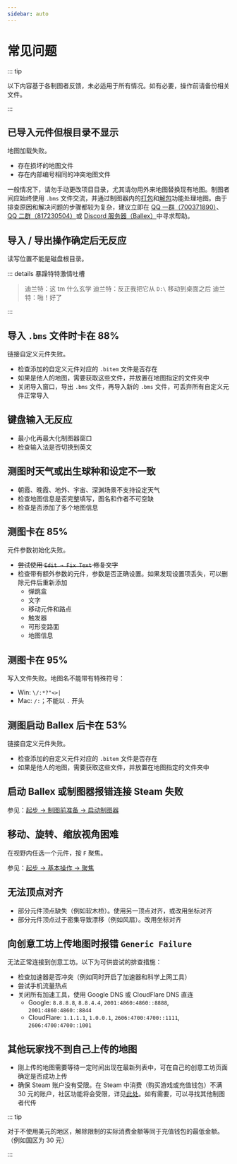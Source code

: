 ```yaml
---
sidebar: auto
---
```


# 常见问题

::: tip

以下内容基于各制图者反馈，未必适用于所有情况。如有必要，操作前请备份相关文件。

:::

## 已导入元件但根目录不显示

地图加载失败。

- 存在损坏的地图文件
- 存在内部编号相同的冲突地图文件

一般情况下，请勿手动更改项目目录，尤其请勿用外来地图替换现有地图。制图者间应始终使用 `.bms` 文件交流，并通过制图器内的[打包](/advanced/cooperative-mapping.md#打包)和[解包](/advanced/cooperative-mapping.md#解包)功能处理地图。由于排查原因和解决问题的步骤都较为复杂，建议立即在 [QQ 一群（700371890）](https://jq.qq.com/?_wv=1027&k=LhtfLbqL)、[QQ 二群（817230504）](https://jq.qq.com/?_wv=1027&k=9BsyrVdz)或 [Discord 服务器（Ballex）](https://discord.gg/CwC7u2wFmJ)中寻求帮助。

## 导入 / 导出操作确定后无反应 <badge text="Windows" type="warning"/>

读写位置不能是磁盘根目录。

::: details 暴躁特特激情吐槽

> 迪兰特：这 tm 什么玄学
> 迪兰特：反正我把它从 `D:\` 移动到桌面之后
> 迪兰特：啪！好了

:::

## 导入 `.bms` 文件时卡在 88%

链接自定义元件失败。

- 检查添加的自定义元件对应的 `.bitem` 文件是否存在
- 如果是他人的地图，需要获取这些文件，并放置在地图指定的文件夹中
- 关闭导入窗口，导出 `.bms` 文件，再导入新的 `.bms` 文件，可丢弃所有自定义元件正常导入

## 键盘输入无反应

- 最小化再最大化制图器窗口
- 检查输入法是否切换到英文

## 测图时天气或出生球种和设定不一致

- 朝霞、晚霞、地外、宇宙、深渊场景不支持设定天气
- 检查地图信息是否完整填写，图名和作者不可空缺
- 检查是否添加了多个地图信息

## 测图卡在 85%

元件参数初始化失败。

- ~~尝试使用 `Edit → Fix Text` 修复文字~~
- 检查带有额外参数的元件，参数是否正确设置。如果发现设置项丢失，可以删除元件后重新添加
  - 弹跳盒
  - 文字
  - 移动元件和路点
  - 触发器
  - 可形变路面
  - 地图信息

## 测图卡在 95%

写入文件失败。地图名不能带有特殊符号：

- Win: `\/:*?"<>|`
- Mac: `/:`；不能以 `.` 开头

## 测图启动 Ballex 后卡在 53%

链接自定义元件失败。

- 检查添加的自定义元件对应的 `.bitem` 文件是否存在
- 如果是他人的地图，需要获取这些文件，并放置在地图指定的文件夹中

## 启动 Ballex 或制图器报错连接 Steam 失败

参见：[起步 → 制图前准备 → 启动制图器](/start/preparation.md#启动制图器)

## 移动、旋转、缩放视角困难

在视野内任选一个元件，按 `F` 聚焦。

参见：[起步 → 基本操作 → 聚焦](/start/basic-operation.md#聚焦)

## 无法顶点对齐

- 部分元件顶点缺失（例如软木桥）。使用另一顶点对齐，或改用坐标对齐
- 部分元件顶点过于密集导致漂移（例如风扇）。改用坐标对齐

## 向创意工坊上传地图时报错 `Generic Failure`

无法正常连接到创意工坊。以下为可供尝试的排查措施：

- 检查加速器是否冲突（例如同时开启了加速器和科学上网工具）
- 尝试手机流量热点
- 关闭所有加速工具，使用 Google DNS 或 CloudFlare DNS 直连
  - Google: `8.8.8.8`, `8.8.4.4`, `2001:4860:4860::8888`, `2001:4860:4860::8844`
  - CloudFlare: `1.1.1.1`, `1.0.0.1`, `2606:4700:4700::1111`, `2606:4700:4700::1001`

## 其他玩家找不到自己上传的地图

- 刚上传的地图需要等待一定时间出现在最新列表中，可在自己的创意工坊页面确定是否成功上传
- 确保 Steam 账户没有受限。在 Steam 中消费（购买游戏或充值钱包）不满 30 元的账户，社区功能将会受限，详见[此处](https://support.steampowered.com/kb_article.php?ref=3330-IAGK-7663&l=simplified%20chinese)。如有需要，可以寻找其他制图者代传

::: tip

对于不使用美元的地区，解除限制的实际消费金额等同于充值钱包的最低金额。（例如国区为 30 元）

:::
